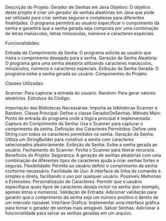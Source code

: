 Descrição do Projeto: Gerador de Senhas em Java
Objetivo:
O objetivo deste projeto é criar um gerador de senhas aleatórias em Java que pode ser utilizado para criar senhas seguras e complexas para diferentes finalidades. O programa permitirá ao usuário especificar o comprimento da senha e garantirá que a senha gerada seja composta por uma combinação de letras maiúsculas, letras minúsculas, números e caracteres especiais.

Funcionalidades:

Entrada do Comprimento da Senha: O programa solicita ao usuário que insira o comprimento desejado para a senha.
Geração de Senha Aleatória: O programa gera uma senha aleatória utilizando caracteres maiúsculos, minúsculos, números e caracteres especiais.
Exibição da Senha Gerada: O programa exibe a senha gerada ao usuário.
Componentes do Projeto:

Classes Utilizadas:

Scanner: Para capturar a entrada do usuário.
Random: Para gerar valores aleatórios.
Estrutura do Código:

Importação das Bibliotecas Necessárias: Importa as bibliotecas Scanner e Random.
Classe Principal: Define a classe GeradorDeSenhas.
Método Main: Ponto de entrada do programa onde a lógica principal é implementada.
Captura do Comprimento da Senha: Usa o Scanner para capturar o comprimento da senha.
Definição dos Caracteres Permitidos: Define uma String com todos os caracteres permitidos na senha.
Geração da Senha: Utiliza um StringBuilder para construir a senha com caracteres selecionados aleatoriamente.
Exibição da Senha: Exibe a senha gerada ao usuário.
Fechamento do Scanner: Fecha o Scanner para liberar recursos.
Benefícios do Projeto:
Segurança: A geração de senhas aleatórias com uma combinação de diferentes tipos de caracteres ajuda a criar senhas fortes e seguras.
Flexibilidade: Permite ao usuário definir o comprimento da senha conforme necessário.
Facilidade de Uso: A interface de linha de comando é simples e direta, facilitando o uso por qualquer usuário.
Possíveis Melhorias e Extensões:
Personalização de Caracteres: Permitir que o usuário especifique quais tipos de caracteres deseja incluir na senha (por exemplo, apenas letras e números).
Validação de Entrada: Adicionar validação para garantir que o comprimento da senha seja um número positivo e dentro de um intervalo razoável.
Interface Gráfica: Implementar uma interface gráfica para tornar o gerador de senhas mais amigável.
Salvar Senhas: Adicionar a funcionalidade para salvar as senhas geradas em um arquivo.